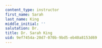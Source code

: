 ```yaml
---
content_type: instructor
first_name: Sarah
last_name: King
middle_initial: ''
salutation: Dr.
title: Dr. Sarah King
uid: 9ef7454a-20d7-070b-9bd5-eb40a8153d69
---
```

